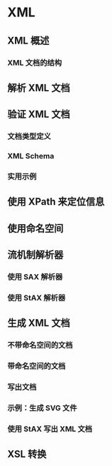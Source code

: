 # XML

## XML 概述

### XML 文档的结构

## 解析 XML 文档

## 验证 XML 文档

### 文档类型定义

### XML Schema

### 实用示例

## 使用 XPath 来定位信息

## 使用命名空间

## 流机制解析器

### 使用 SAX 解析器

### 使用 StAX 解析器

## 生成 XML 文档

### 不带命名空间的文档

### 带命名空间的文档

### 写出文档

### 示例：生成 SVG 文件

### 使用 StAX 写出 XML 文档

## XSL 转换
